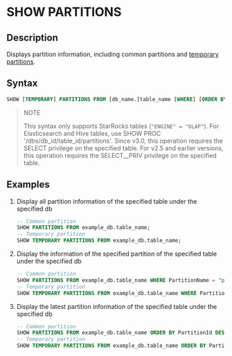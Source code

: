 # SHOW PARTITIONS

## Description

Displays partition information, including common partitions and [temporary partitions](../../../table_design/Temporary_partition.md).

## Syntax

```sql
SHOW [TEMPORARY] PARTITIONS FROM [db_name.]table_name [WHERE] [ORDER BY] [LIMIT]
```

> NOTE
>
> This syntax only supports StarRocks tables (`"ENGINE" = "OLAP"`). For Elasticsearch and Hive tables, use SHOW PROC '/dbs/db_id/table_id/partitions'.
> Since v3.0, this operation requires the SELECT privilege on the specified table. For v2.5 and earlier versions, this operation requires the SELECT__PRIV privilege on the specified table.

## Examples

1. Display all partition information of the specified table under the specified db

    ```sql
    -- Common partition
    SHOW PARTITIONS FROM example_db.table_name;
    -- Temporary partition
    SHOW TEMPORARY PARTITIONS FROM example_db.table_name;
    ```

2. Display the information of the specified partition of the specified table under the specified db

    ```sql
    -- Common partition
    SHOW PARTITIONS FROM example_db.table_name WHERE PartitionName = "p1";
    -- Temporary partition
    SHOW TEMPORARY PARTITIONS FROM example_db.table_name WHERE PartitionName = "p1";
    ```

3. Display the latest partition information of the specified table under the specified db

    ```sql
    -- Common partition
    SHOW PARTITIONS FROM example_db.table_name ORDER BY PartitionId DESC LIMIT 1;
    -- Temporary partition
    SHOW TEMPORARY PARTITIONS FROM example_db.table_name ORDER BY PartitionId DESC LIMIT 1;
    ```
